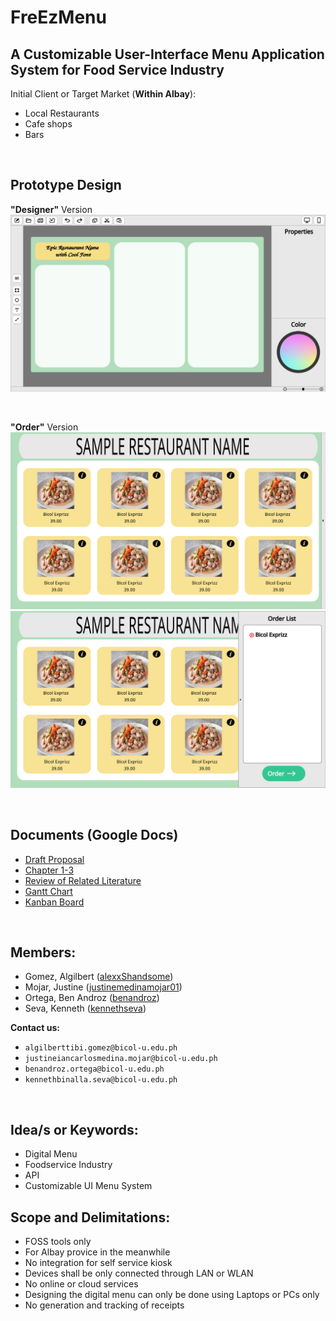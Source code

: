 # FreEzMenu
## A Customizable User-Interface Menu Application System for Food Service Industry
Initial Client or Target Market (**Within Albay**):
* Local Restaurants
* Cafe shops
* Bars

<br>

## Prototype Design
**"Designer"** Version
![Designer Design](./DOCS/Prototype/Designer.svg)

<br>

**"Order"** Version
![Order Design 1](./DOCS/Prototype/Order1.svg)
![Order Design 2](./DOCS/Prototype/Order2.svg)

<br>

## Documents (Google Docs)
* [Draft Proposal](https://docs.google.com/document/d/1bcWLtB48ArufUy17uFiYptRV_mNLCcvPdWxIZq7_ODg)
* [Chapter 1-3](https://docs.google.com/document/d/1CyBjLKHEu7aeKQseCP-78buyEQsO7A2Cv2dc6O0QlFk)
* [Review of Related Literature](https://docs.google.com/spreadsheets/d/15QQ7l_zyVy3mq8g3UHZ5sUtpZxLHcF7hvuwUmwKs988)
* [Gantt Chart](https://docs.google.com/spreadsheets/d/1JkQk4EXdKY6eEB7bOFQpEsZL3rXmWnMvGPKvxSgIHUA)
* [Kanban Board](https://docs.google.com/spreadsheets/d/1yw8BZZ5ZplD2GP6rAilWutbPJZLeB85U0xRRzcVIiGg)

<br>

## Members:
* Gomez, Algilbert ([alexxShandsome](https://github.com/alexxShandsome))
* Mojar, Justine ([justinemedinamojar01](https://github.com/justinemedinamojar01))
* Ortega, Ben Androz ([benandroz](https://github.com/benandroz))
* Seva, Kenneth ([kennethseva](https://github.com/kennethseva))

**Contact us:**
* ```algilberttibi.gomez@bicol-u.edu.ph```
* ```justineiancarlosmedina.mojar@bicol-u.edu.ph```
* ```benandroz.ortega@bicol-u.edu.ph```
* ```kennethbinalla.seva@bicol-u.edu.ph```

<br>

## Idea/s or Keywords:
* Digital Menu
* Foodservice Industry
* API
* Customizable UI Menu System

## Scope and Delimitations:
* FOSS tools only
* For Albay provice in the meanwhile
* No integration for self service kiosk
* Devices shall be only connected through LAN or WLAN
* No online or cloud services
* Designing the digital menu can only be done using Laptops or PCs only
* No generation and tracking of receipts

<br>
